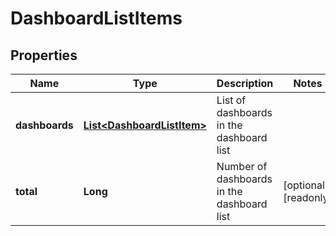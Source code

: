 

# DashboardListItems

## Properties

Name | Type | Description | Notes
------------ | ------------- | ------------- | -------------
**dashboards** | [**List&lt;DashboardListItem&gt;**](DashboardListItem.md) | List of dashboards in the dashboard list | 
**total** | **Long** | Number of dashboards in the dashboard list |  [optional] [readonly]



